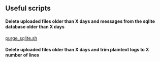 ## Useful scripts
#### Delete uploaded files older than X days and messages from the sqlite database older than X days
[purge_sqlite.sh](https://github.com/PeGaSuS-Coder/TOI/blob/main/TheLounge/purge_sqlite.sh)

#### Delete uploaded files older than X days and trim plaintext logs to X number of lines
